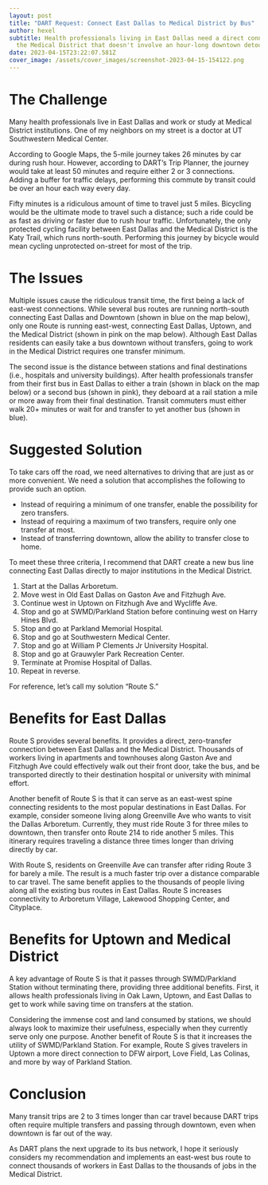 ```yaml
---
layout: post
title: "DART Request: Connect East Dallas to Medical District by Bus"
author: hexel
subtitle: Health professionals living in East Dallas need a direct connection to
  the Medical District that doesn't involve an hour-long downtown detour.
date: 2023-04-15T23:22:07.581Z
cover_image: /assets/cover_images/screenshot-2023-04-15-154122.png
---
```

# The Challenge

Many health professionals live in East Dallas and work or study at Medical District institutions. One of my neighbors on my street is a doctor at UT Southwestern Medical Center.

According to Google Maps, the 5-mile journey takes 26 minutes by car during rush hour. However, according to DART’s Trip Planner, the journey would take at least 50 minutes and require either 2 or 3 connections. Adding a buffer for traffic delays, performing this commute by transit could be over an hour each way every day.

Fifty minutes is a ridiculous amount of time to travel just 5 miles. Bicycling would be the ultimate mode to travel such a distance; such a ride could be as fast as driving or faster due to rush hour traffic. Unfortunately, the only protected cycling facility between East Dallas and the Medical District is the Katy Trail, which runs north-south. Performing this journey by bicycle would mean cycling unprotected on-street for most of the trip.

# The Issues

Multiple issues cause the ridiculous transit time, the first being a lack of east-west connections. While several bus routes are running north-south connecting East Dallas and Downtown (shown in blue on the map below), only one Route is running east-west, connecting East Dallas, Uptown, and the Medical District (shown in pink on the map below). Although East Dallas residents can easily take a bus downtown without transfers, going to work in the Medical District requires one transfer minimum.

The second issue is the distance between stations and final destinations (i.e., hospitals and university buildings). After health professionals transfer from their first bus in East Dallas to either a train (shown in black on the map below) or a second bus (shown in pink), they deboard at a rail station a mile or more away from their final destination. Transit commuters must either walk 20+ minutes or wait for and transfer to yet another bus (shown in blue).

# Suggested Solution

To take cars off the road, we need alternatives to driving that are just as or more convenient. We need a solution that accomplishes the following to provide such an option.

* Instead of requiring a minimum of one transfer, enable the possibility for zero transfers.
* Instead of requiring a maximum of two transfers, require only one transfer at most.
* Instead of transferring downtown, allow the ability to transfer close to home.

To meet these three criteria, I recommend that DART create a new bus line connecting East Dallas directly to major institutions in the Medical District.

1. Start at the Dallas Arboretum.
2. Move west in Old East Dallas on Gaston Ave and Fitzhugh Ave.
3. Continue west in Uptown on Fitzhugh Ave and Wycliffe Ave.
4. Stop and go at SWMD/Parkland Station before continuing west on Harry Hines Blvd.
5. Stop and go at Parkland Memorial Hospital.
6. Stop and go at Southwestern Medical Center.
7. Stop and go at William P Clements Jr University Hospital.
8. Stop and go at Grauwyler Park Recreation Center.
9. Terminate at Promise Hospital of Dallas.
10. Repeat in reverse.

For reference, let’s call my solution “Route S.”

# Benefits for East Dallas

Route S provides several benefits. It provides a direct, zero-transfer connection between East Dallas and the Medical District. Thousands of workers living in apartments and townhouses along Gaston Ave and Fitzhugh Ave could effectively walk out their front door, take the bus, and be transported directly to their destination hospital or university with minimal effort.

Another benefit of Route S is that it can serve as an east-west spine connecting residents to the most popular destinations in East Dallas. For example, consider someone living along Greenville Ave who wants to visit the Dallas Arboretum. Currently, they must ride Route 3 for three miles to downtown, then transfer onto Route 214 to ride another 5 miles. This itinerary requires traveling a distance three times longer than driving directly by car.

With Route S, residents on Greenville Ave can transfer after riding Route 3 for barely a mile. The result is a much faster trip over a distance comparable to car travel. The same benefit applies to the thousands of people living along all the existing bus routes in East Dallas. Route S increases connectivity to Arboretum Village, Lakewood Shopping Center, and Cityplace.

# Benefits for Uptown and Medical District

A key advantage of Route S is that it passes through SWMD/Parkland Station without terminating there, providing three additional benefits. First, it allows health professionals living in Oak Lawn, Uptown, and East Dallas to get to work while saving time on transfers at the station.

Considering the immense cost and land consumed by stations, we should always look to maximize their usefulness, especially when they currently serve only one purpose. Another benefit of Route S is that it increases the utility of SWMD/Parkland Station. For example, Route S gives travelers in Uptown a more direct connection to DFW airport, Love Field, Las Colinas, and more by way of Parkland Station.

# Conclusion

Many transit trips are 2 to 3 times longer than car travel because DART trips often require multiple transfers and passing through downtown, even when downtown is far out of the way.

As DART plans the next upgrade to its bus network, I hope it seriously considers my recommendation and implements an east-west bus route to connect thousands of workers in East Dallas to the thousands of jobs in the Medical District.